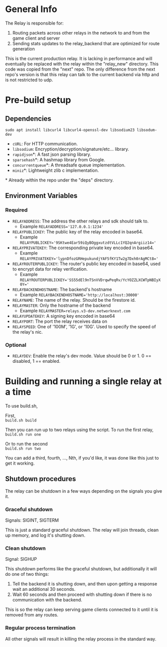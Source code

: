 # General Info

The Relay is responsible for:

1. Routing packets across other relays in the network to and from the game client and server
2. Sending stats updates to the relay_backend that are optimized for route generation

This is the current production relay. It is lacking in performance and will eventually be replaced with the relay within the "relay_new" directory. This code was copied from the "next" repo. The only difference from the next repo's version is that this relay can talk to the current backend via http and is not restricted to udp.

# Pre-build setup

## Dependencies

`sudo apt install libcurl4 libcurl4-openssl-dev libsodium23 libsodum-dev`

- `cURL`: For HTTP communication.
- `libsodium`: Encryption/decryption/signature/etc... library.
- `rapidjson`\*: A fast json parsing library.
- `sparsehash`\*: A hashmap library from Google.
- `concurrentqueue`\*: A threadsafe queue implementation.
- `miniz`\*: Lightweight zlib c implementation.

\* Already within the repo under the "deps" directory.

## Environment Variables

### Required

- `RELAYADDRESS`: The address the other relays and sdk should talk to.
  - Example `RELAYADDRESS='127.0.0.1:1234'`
- `RELAYPUBLICKEY`: The public key of the relay encoded in base64.
  - Example `RELAYPUBLICKEY='9SKtwe4Ear59iQyBOggxutzdtVLLc1YQ2qnArgiiz14='`
- `RELAYPRIVATEKEY`: The corresponding private key encoded in base64.
  - Example `RELAYPRIVATEKEY='lypnDfozGRHepukundjYAF5fKY1Tw2g7Dxh0rAgMCt8='`
- `RELAYROUTERPUBLICKEY`: The router's public key encoded in base64, used to encrypt data for relay verification.
  - Example `RELAYROUTERPUBLICKEY='SS55dEl9nTSnVVDrqwPeqRv/YcYOZZLXCWTpNBIyX0Y='`
- `RELAYBACKENDHOSTNAME`: The backend's hostname
   - Example `RELAYBACKENDHOSTNAME='http://localhost:30000'`
- `RELAYNAME`: The name of the relay. Should be the firestore id.
- `RELAYMASTER`: Only the hostname of the backend
  - Example `RELAYMASTER=relays.v3-dev.networknext.com`
- `RELAYUPDATEKEY`: A signing key encoded in base64
- `RELAYPORT`: The port the relay receives data on
- `RELAYSPEED`: One of '100M', '1G', or '10G'. Used to specify the speed of the relay's nic.

### Optional

- `RELAYDEV`: Enable the relay's dev mode. Value should be 0 or 1. 0 == disabled, 1 == enabled.

# Building and running a single relay at a time

To use build.sh,

First, \
`build.sh build`

Then you can run up to two relays using the script. To run the first relay, \
`build.sh run one`

Or to run the second \
`build.sh run two`

You can add a third, fourth, ..., Nth, if you'd like, it was done like this just to get it working.

## Shutdown procedures

The relay can be shutdown in a few ways depending on the signals you give it.

### Graceful shutdown

Signals: SIGINT, SIGTERM

This is just a standard graceful shutdown. The relay will join threads, clean up memory, and log it's shutting down.

### Clean shutdown

Signal: SIGHUP

This shutdown performs like the graceful shutdown, but additionally it will do one of two things:

  1. Tell the backend it is shutting down, and then upon getting a response wait an additional 30 seconds.
  2. Wait 60 seconds and then proceed with shutting down if there is no communication with the backend.

This is so the relay can keep serving game clients connected to it until it is removed from any routes.

### Regular process termination

All other signals will result in killing the relay process in the standard way.
